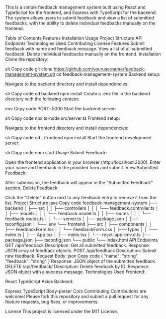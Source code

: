 This is a simple feedback management system built using React and TypeScript for the frontend, and Express with TypeScript for the backend. The system allows users to submit feedback and view a list of submitted feedbacks, with the ability to delete individual feedbacks manually on the frontend.

Table of Contents
Features
Installation
Usage
Project Structure
API Endpoints
Technologies Used
Contributing
License
Features
Submit feedback with name and feedback message.
View a list of all submitted feedback.
Delete individual feedbacks manually on the frontend.
Installation
Clone the repository:

sh
Copy code
git clone https://github.com/yourusername/feedback-management-system.git
cd feedback-management-system
Backend setup:

Navigate to the backend directory and install dependencies:

sh
Copy code
cd backend
npm install
Create a .env file in the backend directory with the following content:

env
Copy code
PORT=5000
Start the backend server:

sh
Copy code
npx ts-node src/server.ts
Frontend setup:

Navigate to the frontend directory and install dependencies:

sh
Copy code
cd ../frontend
npm install
Start the frontend development server:

sh
Copy code
npm start
Usage
Submit Feedback:

Open the frontend application in your browser (http://localhost:3000).
Enter your name and feedback in the provided form and submit.
View Submitted Feedback:

After submission, the feedback will appear in the "Submitted Feedback" section.
Delete Feedback:

Click the "Delete" button next to any feedback entry to remove it from the list.
Project Structure
java
Copy code
feedback-management-system
├── backend
│   ├── src
│   │   ├── controllers
│   │   │   └── feedback.controller.ts
│   │   ├── models
│   │   │   └── feedback.model.ts
│   │   ├── routes
│   │   │   └── feedback.routes.ts
│   │   └── server.ts
│   ├── package.json
│   ├── tsconfig.json
│   └── .env
└── frontend
    ├── src
    │   ├── components
    │   │   ├── FeedbackForm.tsx
    │   │   └── FeedbackForm.css
    │   ├── types
    │   │   └── index.ts
    │   ├── App.tsx
    │   ├── index.tsx
    │   └── react-app-env.d.ts
    ├── package.json
    ├── tsconfig.json
    └── public
        └── index.html
API Endpoints
GET /api/feedback
Description: Get all submitted feedback.
Response: JSON array of feedback objects.
POST /api/feedback
Description: Submit new feedback.
Request Body:
json
Copy code
{
  "name": "string",
  "feedback": "string"
}
Response: JSON object of the submitted feedback.
DELETE /api/feedback/
Description: Delete feedback by ID.
Response: JSON object with a success message.
Technologies Used
Frontend:

React
TypeScript
Axios
Backend:

Express
TypeScript
Body-parser
Cors
Contributing
Contributions are welcome! Please fork this repository and submit a pull request for any feature requests, bug fixes, or improvements.

License
This project is licensed under the MIT License.
